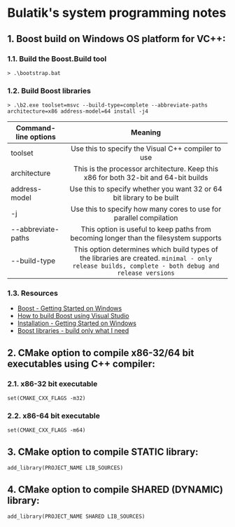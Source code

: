# Bulatik's system programming notes

## 1. Boost build on Windows OS platform for VC++:

### 1.1. Build the Boost.Build tool
```
> .\bootstrap.bat
```

### 1.2. Build Boost libraries

```
> .\b2.exe toolset=msvc --build-type=complete --abbreviate-paths architecture=x86 address-model=64 install -j4
```
| Command-line options        | Meaning           |
| ------------- |:-------------:|
| toolset      | Use this to specify the Visual C++ compiler to use |
| architecture      | This is the processor architecture. Keep this x86 for both 32-bit and 64-bit builds     |
| address-model | Use this to specify whether you want 32 or 64 bit library to be built      |
| -j | Use this to specify how many cores to use for parallel compilation      |
| --abbreviate-paths | This option is useful to keep paths from becoming longer than the filesystem supports      |
| --build-type | This option determines which build types of the libraries are created. `minimal - only release builds, complete - both debug and release versions`     |

### 1.3. Resources
+ [Boost - Getting Started on Windows](https://www.boost.org/doc/libs/1_68_0/more/getting_started/windows.html)
+ [How to build Boost using Visual Studio](https://codeyarns.com/2014/06/06/how-to-build-boost-using-visual-studio/)
+ [Installation - Getting Started on Windows](https://theboostcpplibraries.com/introduction-installation)
+ [Boost libraries - build only what I need](https://stackoverflow.com/questions/4714289/boost-libraries-build-only-what-i-need)

## 2. CMake option to compile x86-32/64 bit executables using C++ compiler:

### 2.1. x86-32 bit executable
```
set(CMAKE_CXX_FLAGS -m32)
```
### 2.2. x86-64 bit executable
```
set(CMAKE_CXX_FLAGS -m64)
```

## 3. CMake option to compile STATIC library:

```
add_library(PROJECT_NAME LIB_SOURCES)
```

## 4. CMake option to compile SHARED (DYNAMIC) library:

```
add_library(PROJECT_NAME SHARED LIB_SOURCES)
```
